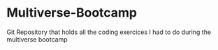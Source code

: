 # Multiverse-Bootcamp

Git Repository that holds all the coding exercices I had to do during the multiverse bootcamp
